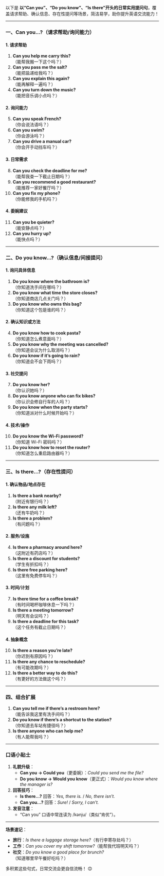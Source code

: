 以下是 **以“Can you”、“Do you know”、“Is there”开头的日常实用提问句**，覆盖请求帮助、确认信息、存在性提问等场景，简洁易学，助你提升英语交流能力！

---

### **一、Can you...?（请求帮助/询问能力）**

#### **1. 请求帮助**

1. **Can you help me carry this?**  
   （能帮我搬一下这个吗？）
2. **Can you pass me the salt?**  
   （能把盐递给我吗？）
3. **Can you explain this again?**  
   （能再解释一遍吗？）
4. **Can you turn down the music?**  
   （能把音乐调小点吗？）

#### **2. 询问能力**

5. **Can you speak French?**  
   （你会说法语吗？）
6. **Can you swim?**  
   （你会游泳吗？）
7. **Can you drive a manual car?**  
   （你会开手动挡车吗？）

#### **3. 日常需求**

8. **Can you check the deadline for me?**  
   （能帮我查一下截止日期吗？）
9. **Can you recommend a good restaurant?**  
   （能推荐一家好餐厅吗？）
10. **Can you fix my phone?**  
    （你能修我的手机吗？）

#### **4. 委婉建议**

11. **Can you be quieter?**  
    （能安静点吗？）
12. **Can you hurry up?**  
    （能快点吗？）

---

### **二、Do you know...?（确认信息/间接提问）**

#### **1. 询问具体信息**

1. **Do you know where the bathroom is?**  
   （你知道洗手间在哪吗？）
2. **Do you know what time the store closes?**  
   （你知道商店几点关门吗？）
3. **Do you know who owns this bag?**  
   （你知道这个包是谁的吗？）

#### **2. 确认知识或方法**

4. **Do you know how to cook pasta?**  
   （你知道怎么煮意面吗？）
5. **Do you know why the meeting was cancelled?**  
   （你知道会议为什么取消吗？）
6. **Do you know if it’s going to rain?**  
   （你知道会不会下雨吗？）

#### **3. 社交提问**

7. **Do you know her?**  
   （你认识她吗？）
8. **Do you know anyone who can fix bikes?**  
   （你认识会修自行车的人吗？）
9. **Do you know when the party starts?**  
   （你知道派对什么时候开始吗？）

#### **4. 技术/操作**

10. **Do you know the Wi-Fi password?**  
    （你知道 Wi-Fi 密码吗？）
11. **Do you know how to reset the router?**  
    （你知道怎么重启路由器吗？）

---

### **三、Is there...?（存在性提问）**

#### **1. 确认物品/地点存在**

1. **Is there a bank nearby?**  
   （附近有银行吗？）
2. **Is there any milk left?**  
   （还有牛奶吗？）
3. **Is there a problem?**  
   （有问题吗？）

#### **2. 服务/设施**

4. **Is there a pharmacy around here?**  
   （这附近有药店吗？）
5. **Is there a discount for students?**  
   （学生有折扣吗？）
6. **Is there free parking here?**  
   （这里有免费停车吗？）

#### **3. 时间/计划**

7. **Is there time for a coffee break?**  
   （有时间喝杯咖啡休息一下吗？）
8. **Is there a meeting tomorrow?**  
   （明天有会议吗？）
9. **Is there a deadline for this task?**  
   （这个任务有截止日期吗？）

#### **4. 抽象概念**

10. **Is there a reason you’re late?**  
    （你迟到有原因吗？）
11. **Is there any chance to reschedule?**  
    （有可能改期吗？）
12. **Is there a better way to do this?**  
    （有更好的方法做这个吗？）

---

### **四、组合扩展**

1. **Can you tell me if there’s a restroom here?**  
   （能告诉我这里有洗手间吗？）
2. **Do you know if there’s a shortcut to the station?**  
   （你知道去车站有捷径吗？）
3. **Is there anyone who can help me?**  
   （有人能帮我吗？）

---

### **口语小贴士**

1. **礼貌升级**：
   - **Can you → Could you**（更委婉）：_Could you send me the file?_
   - **Do you know → Would you know**（更正式）：_Would you know where the manager is?_
2. **回答技巧**：
   - **Is there...?** 回答：_Yes, there is._ / _No, there isn’t._
   - **Can you...?** 回答：_Sure!_ / _Sorry, I can’t._
3. **发音注意**：
   - “Can you” 口语中常连读为 /kənju/（类似“肯优”）。

---

**场景速记**：

- **旅行**：_Is there a luggage storage here?_（有行李寄存处吗？）
- **工作**：_Can you cover my shift tomorrow?_（能帮我代班明天吗？）
- **社交**：_Do you know a good place for brunch?_（知道哪里早午餐好吃吗？）

多积累这些句式，日常交流会更自信流畅！ 😊
